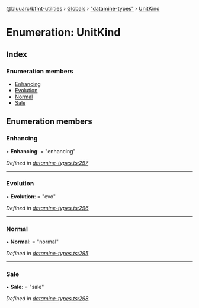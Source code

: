[@bluuarc/bfmt-utilities](../README.md) › [Globals](../globals.md) › ["datamine-types"](../modules/_datamine_types_.md) › [UnitKind](_datamine_types_.unitkind.md)

# Enumeration: UnitKind

## Index

### Enumeration members

* [Enhancing](_datamine_types_.unitkind.md#enhancing)
* [Evolution](_datamine_types_.unitkind.md#evolution)
* [Normal](_datamine_types_.unitkind.md#normal)
* [Sale](_datamine_types_.unitkind.md#sale)

## Enumeration members

###  Enhancing

• **Enhancing**: = "enhancing"

*Defined in [datamine-types.ts:297](https://github.com/BluuArc/bfmt-utilities/blob/2dbb89b/src/datamine-types.ts#L297)*

___

###  Evolution

• **Evolution**: = "evo"

*Defined in [datamine-types.ts:296](https://github.com/BluuArc/bfmt-utilities/blob/2dbb89b/src/datamine-types.ts#L296)*

___

###  Normal

• **Normal**: = "normal"

*Defined in [datamine-types.ts:295](https://github.com/BluuArc/bfmt-utilities/blob/2dbb89b/src/datamine-types.ts#L295)*

___

###  Sale

• **Sale**: = "sale"

*Defined in [datamine-types.ts:298](https://github.com/BluuArc/bfmt-utilities/blob/2dbb89b/src/datamine-types.ts#L298)*
